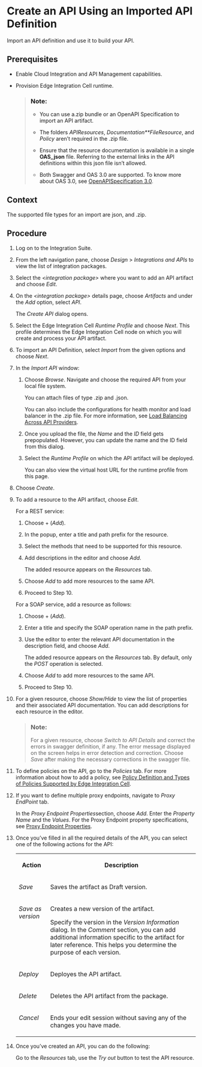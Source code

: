 <!-- loiofb99a7d787334598a44d5b12db210511 -->

# Create an API Using an Imported API Definition

Import an API definition and use it to build your API.



<a name="loiofb99a7d787334598a44d5b12db210511__prereq_qtk_13k_qwb"/>

## Prerequisites

-   Enable Cloud Integration and API Management capabilities.

-   Provision Edge Integration Cell runtime.

    > ### Note:  
    > -   You can use a.zip bundle or an OpenAPI Specification to import an API artifact.
    > 
    > -   The folders *APIResources*, *Documentation**FileResource*, and *Policy* aren’t required in the .zip file.
    > 
    > -   Ensure that the resource documentation is available in a single **OAS\_json** file. Referring to the external links in the API definitions within this json file isn’t allowed.
    > -   Both Swagger and OAS 3.0 are supported. To know more about OAS 3.0, see [OpenAPISpecification 3.0](https://help.sap.com/docs/integration-suite/sap-integration-suite/openapi-specification-3-0?version=CLOUD&q=%20OpenAPI%20Specification%203.0.).




## Context

The supported file types for an import are json, and .zip.



## Procedure

1.  Log on to the Integration Suite.

2.  From the left navigation pane, choose *Design* \> *Integrations and APIs* to view the list of integration packages.

3.  Select the *<integration package\>* where you want to add an API artifact and choose *Edit*.

4.  On the *<integration package\>* details page, choose *Artifacts* and under the *Add* option, select *API*.

    The *Create API* dialog opens.

5.  Select the Edge Integration Cell *Runtime Profile* and choose *Next*. This profile determines the Edge Integration Cell node on which you will create and process your API artifact.

6.  To import an API Definition, select *Import* from the given options and choose *Next*.

7.  In the *Import API* window:

    1.  Choose *Browse*. Navigate and choose the required API from your local file system.

        You can attach files of type .zip and .json.

        You can also include the configurations for health monitor and load balancer in the .zip file. For more information, see [Load Balancing Across API Providers](https://help.sap.com/docs/integration-suite/sap-integration-suite/load-balancing-across-api-providers?version=CLOUD&q=load%20balancer).

    2.  Once you upload the file, the *Name* and the *ID* field gets prepopulated. However, you can update the name and the ID field from this dialog.

    3.  Select the *Runtime Profile* on which the API artifact will be deployed.

        You can also view the virtual host URL for the runtime profile from this page.


8.  Choose *Create*.

9.  To add a resource to the API artifact, choose *Edit*.

    For a REST service:

    1.  Choose + \(*Add*\).

    2.  In the popup, enter a title and path prefix for the resource.

    3.  Select the methods that need to be supported for this resource.

    4.  Add descriptions in the editor and choose *Add*.

        The added resource appears on the *Resources* tab.

    5.  Choose *Add* to add more resources to the same API.
    6.  Proceed to Step 10.


    For a SOAP service, add a resource as follows:

    1.  Choose + \(*Add*\).

    2.  Enter a title and specify the SOAP operation name in the path prefix.

    3.  Use the editor to enter the relevant API documentation in the description field, and choose *Add*.

        The added resource appears on the *Resources* tab. By default, only the *POST* operation is selected.

    4.  Choose *Add* to add more resources to the same API.

    5.  Proceed to Step 10.


10. For a given resource, choose *Show/Hide* to view the list of properties and their associated API documentation. You can add descriptions for each resource in the editor.

    > ### Note:  
    > For a given resource, choose *Switch to API Details* and correct the errors in swagger definition, if any. The error message displayed on the screen helps in error detection and correction. Choose *Save* after making the necessary corrections in the swagger file.

11. To define policies on the API, go to the *Policies* tab. For more information about how to add a policy, see [Policy Definition and Types of Policies Supported by Edge Integration Cell](policy-definition-and-types-of-policies-supported-by-edge-integration-cell-c744df5.md).

12. If you want to define multiple proxy endpoints, navigate to *Proxy EndPoint* tab.

    In the *Proxy Endpoint Properties*section, choose *Add*. Enter the *Property Name* and the *Values*. For the Proxy Endpoint property specifications, see [Proxy Endpoint Properties](https://help.sap.com/docs/integration-suite/sap-integration-suite/proxy-endpoint-properties?version=CLOUD).

13. Once you’ve filled in all the required details of the API, you can select one of the following actions for the API:


    <table>
    <tr>
    <th valign="top">

    Action
    
    </th>
    <th valign="top">

    Description
    
    </th>
    </tr>
    <tr>
    <td valign="top">
    
    *Save* 
    
    </td>
    <td valign="top">
    
    Saves the artifact as Draft version.
    
    </td>
    </tr>
    <tr>
    <td valign="top">
    
    *Save as version* 
    
    </td>
    <td valign="top">
    
    Creates a new version of the artifact.

    Specify the version in the *Version Information* dialog. In the *Comment* section, you can add additional information specific to the artifact for later reference. This helps you determine the purpose of each version.
    
    </td>
    </tr>
    <tr>
    <td valign="top">
    
    *Deploy* 
    
    </td>
    <td valign="top">
    
    Deployes the API artifact.
    
    </td>
    </tr>
    <tr>
    <td valign="top">
    
    *Delete* 
    
    </td>
    <td valign="top">
    
    Deletes the API artifact from the package.
    
    </td>
    </tr>
    <tr>
    <td valign="top">
    
    *Cancel* 
    
    </td>
    <td valign="top">
    
    Ends your edit session without saving any of the changes you have made.
    
    </td>
    </tr>
    </table>
    
14. Once you’ve created an API, you can do the following:

    Go to the *Resources* tab, use the *Try out* button to test the API resource.


